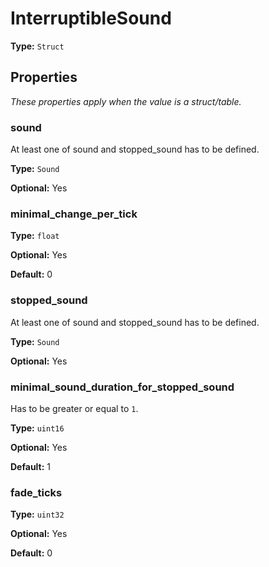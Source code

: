 # InterruptibleSound

**Type:** `Struct`

## Properties

*These properties apply when the value is a struct/table.*

### sound

At least one of sound and stopped_sound has to be defined.

**Type:** `Sound`

**Optional:** Yes

### minimal_change_per_tick

**Type:** `float`

**Optional:** Yes

**Default:** 0

### stopped_sound

At least one of sound and stopped_sound has to be defined.

**Type:** `Sound`

**Optional:** Yes

### minimal_sound_duration_for_stopped_sound

Has to be greater or equal to `1`.

**Type:** `uint16`

**Optional:** Yes

**Default:** 1

### fade_ticks

**Type:** `uint32`

**Optional:** Yes

**Default:** 0

